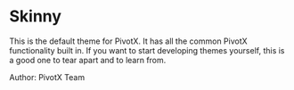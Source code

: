 # Skinny

This is the default theme for PivotX. It has all the common PivotX
functionality built in. If you want to start developing themes yourself,
this is a good one to tear apart and to learn from.

Author: PivotX Team
